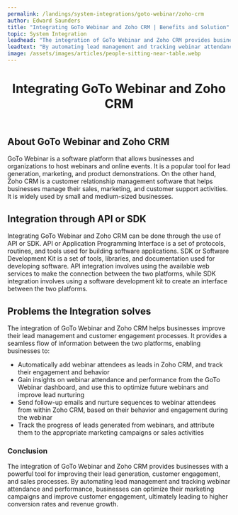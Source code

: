 ```yaml
---
permalink: /landings/system-integrations/goto-webinar/zoho-crm
author: Edward Saunders
title: "Integrating GoTo Webinar and Zoho CRM | Benefits and Solution"
topic: System Integration
leadhead: "The integration of GoTo Webinar and Zoho CRM provides businesses with a powerful tool for improving their lead generation, customer engagement, and sales processes"
leadtext: "By automating lead management and tracking webinar attendance and performance, businesses can optimize their marketing campaigns and improve customer engagement, ultimately leading to higher conversion rates and revenue growth."
image: /assets/images/articles/people-sitting-near-table.webp
---
```

<div class="arttext">	<header>
		<h1>Integrating GoTo Webinar and Zoho CRM</h1>
	</header>
	<section>
		<h2>About GoTo Webinar and Zoho CRM</h2>
		<p>GoTo Webinar is a software platform that allows businesses and organizations to host webinars and online events. It is a popular tool for lead generation, marketing, and product demonstrations. On the other hand, Zoho CRM is a customer relationship management software that helps businesses manage their sales, marketing, and customer support activities. It is widely used by small and medium-sized businesses.</p>
	</section>
	<section>
		<h2>Integration through API or SDK</h2>
		<p>Integrating GoTo Webinar and Zoho CRM can be done through the use of API or SDK. API or Application Programming Interface is a set of protocols, routines, and tools used for building software applications. SDK or Software Development Kit is a set of tools, libraries, and documentation used for developing software. API integration involves using the available web services to make the connection between the two platforms, while SDK integration involves using a software development kit to create an interface between the two platforms.</p>
	</section>
	<section>
		<h2>Problems the Integration solves</h2>
		<p>The integration of GoTo Webinar and Zoho CRM helps businesses improve their lead management and customer engagement processes. It provides a seamless flow of information between the two platforms, enabling businesses to:</p>
		<ul>
			<li>Automatically add webinar attendees as leads in Zoho CRM, and track their engagement and behavior</li>
			<li>Gain insights on webinar attendance and performance from the GoTo Webinar dashboard, and use this to optimize future webinars and improve lead nurturing</li>
			<li>Send follow-up emails and nurture sequences to webinar attendees from within Zoho CRM, based on their behavior and engagement during the webinar</li>
			<li>Track the progress of leads generated from webinars, and attribute them to the appropriate marketing campaigns or sales activities</li>
		</ul>
	</section>
	<footer>
		<h3>Conclusion</h3>
		<p>The integration of GoTo Webinar and Zoho CRM provides businesses with a powerful tool for improving their lead generation, customer engagement, and sales processes. By automating lead management and tracking webinar attendance and performance, businesses can optimize their marketing campaigns and improve customer engagement, ultimately leading to higher conversion rates and revenue growth.</p>
	</footer>
</div>